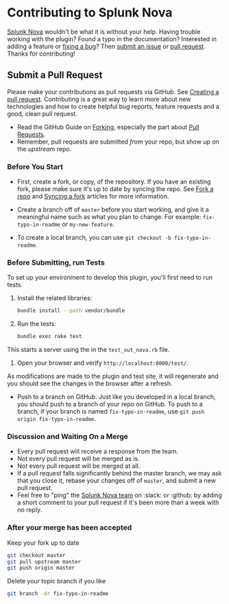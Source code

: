 # Contributing to Splunk Nova

[Splunk Nova][splunknova] wouldn't be what it is without your help. Having trouble working with the plugin? Found a typo in the documentation?
Interested in adding a feature or [fixing a bug](https://github.com/splunknova/fluentd/issues)?
Then [submit an issue](https://github.com/splunknova/fluentd/issues/new)
or [pull request](https://help.github.com/articles/using-pull-requests/). Thanks for contributing!

## Submit a Pull Request

Please make your contributions as pull requests via GitHub.
See [Creating a pull request][pr]. Contributing is a great way to learn more about new technologies and how to create helpful bug reports, feature requests and a good, clean pull request.

- Read the GitHub Guide on [Forking](https://guides.github.com/activities/forking/), especially the part about
  [Pull Requests](https://guides.github.com/activities/forking/#making-a-pull-request).
- Remember, pull requests are submitted *from* your repo, but show up on the *upstream* repo.

### Before You Start

- First, create a fork, or copy, of the repository. If you have an existing fork, please make sure it's up to date by syncing the repo. See [Fork a repo](https://help.github.com/articles/fork-a-repo) and [Syncing a fork](https://help.github.com/articles/syncing-a-fork) articles for more information.

- Create a branch off of `master` before you start working, and give it a meaningful name such as what you plan to change. For example: `fix-typo-in-readme` or `my-new-feature`.
- To create a local branch, you can use `git checkout -b fix-typo-in-readme`.

### Before Submitting, run Tests

To set up your environment to develop this plugin, you'll first need to run tests.

1. Install the related libraries:

   ```bash
   bundle install --path vendor/bundle
   ```

1. Run the tests:

   ```bash
   bundle exec rake test
   ```

This starts a server using the in the `test_out_nova.rb` file.

1. Open your browser and verify `http://localhost:0000/test/`.

As modifications are made to the plugin and test site, it will regenerate and you should see the changes in the browser after a refresh.

- Push to a branch on GitHub. Just like you developed in a local branch, you should push to a branch of your repo on GitHub. To push to a branch,
  if your branch is named `fix-typo-in-readme`, use `git push origin fix-typo-in-readme`.


### Discussion and Waiting On a Merge

- Every pull request will receive a response from the team.
- Not every pull request will be merged as is.
- Not every pull request will be merged at all.
- If a pull request falls significantly behind the master branch, we may ask that you close it, rebase your changes off of `master`, and submit a new pull request.
- Feel free to "ping" the [Splunk Nova team][slacknova] on :slack: or :github: by adding a short comment to your pull request if it's been more than a week with no reply.

### After your merge has been accepted

Keep your fork up to date

```bash
git checkout master
git pull upstream master
git push origin master
```

Delete your topic branch if you like

```bash
git branch -dr fix-typo-in-readme
```

[pr]: https://help.github.com/articles/creating-a-pull-request/
[slacknova]: https://splunknova.slack.com/
[splunknova]: https://splunknova.com/
